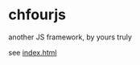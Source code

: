 # chfourjs

another JS framework, by yours truly

see [index.html](https://chfour.github.io/chfourjs/)
